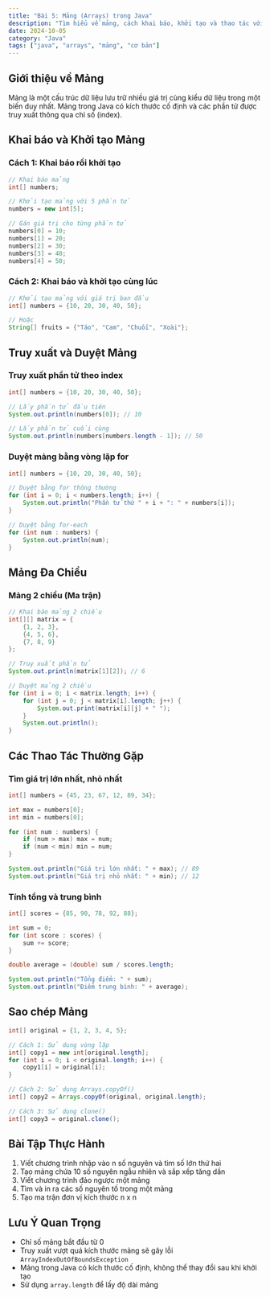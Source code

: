 ```yaml
---
title: "Bài 5: Mảng (Arrays) trong Java"
description: "Tìm hiểu về mảng, cách khai báo, khởi tạo và thao tác với mảng trong Java"
date: 2024-10-05
category: "Java"
tags: ["java", "arrays", "mảng", "cơ bản"]
---
```


## Giới thiệu về Mảng

Mảng là một cấu trúc dữ liệu lưu trữ nhiều giá trị cùng kiểu dữ liệu trong một biến duy nhất. Mảng trong Java có kích thước cố định và các phần tử được truy xuất thông qua chỉ số (index).

## Khai báo và Khởi tạo Mảng

### Cách 1: Khai báo rồi khởi tạo

```java
// Khai báo mảng
int[] numbers;

// Khởi tạo mảng với 5 phần tử
numbers = new int[5];

// Gán giá trị cho từng phần tử
numbers[0] = 10;
numbers[1] = 20;
numbers[2] = 30;
numbers[3] = 40;
numbers[4] = 50;
```

### Cách 2: Khai báo và khởi tạo cùng lúc

```java
// Khởi tạo mảng với giá trị ban đầu
int[] numbers = {10, 20, 30, 40, 50};

// Hoặc
String[] fruits = {"Táo", "Cam", "Chuối", "Xoài"};
```

## Truy xuất và Duyệt Mảng

### Truy xuất phần tử theo index

```java
int[] numbers = {10, 20, 30, 40, 50};

// Lấy phần tử đầu tiên
System.out.println(numbers[0]); // 10

// Lấy phần tử cuối cùng
System.out.println(numbers[numbers.length - 1]); // 50
```

### Duyệt mảng bằng vòng lặp for

```java
int[] numbers = {10, 20, 30, 40, 50};

// Duyệt bằng for thông thường
for (int i = 0; i < numbers.length; i++) {
    System.out.println("Phần tử thứ " + i + ": " + numbers[i]);
}

// Duyệt bằng for-each
for (int num : numbers) {
    System.out.println(num);
}
```

## Mảng Đa Chiều

### Mảng 2 chiều (Ma trận)

```java
// Khai báo mảng 2 chiều
int[][] matrix = {
    {1, 2, 3},
    {4, 5, 6},
    {7, 8, 9}
};

// Truy xuất phần tử
System.out.println(matrix[1][2]); // 6

// Duyệt mảng 2 chiều
for (int i = 0; i < matrix.length; i++) {
    for (int j = 0; j < matrix[i].length; j++) {
        System.out.print(matrix[i][j] + " ");
    }
    System.out.println();
}
```

## Các Thao Tác Thường Gặp

### Tìm giá trị lớn nhất, nhỏ nhất

```java
int[] numbers = {45, 23, 67, 12, 89, 34};

int max = numbers[0];
int min = numbers[0];

for (int num : numbers) {
    if (num > max) max = num;
    if (num < min) min = num;
}

System.out.println("Giá trị lớn nhất: " + max); // 89
System.out.println("Giá trị nhỏ nhất: " + min); // 12
```

### Tính tổng và trung bình

```java
int[] scores = {85, 90, 78, 92, 88};

int sum = 0;
for (int score : scores) {
    sum += score;
}

double average = (double) sum / scores.length;

System.out.println("Tổng điểm: " + sum);
System.out.println("Điểm trung bình: " + average);
```

## Sao chép Mảng

```java
int[] original = {1, 2, 3, 4, 5};

// Cách 1: Sử dụng vòng lặp
int[] copy1 = new int[original.length];
for (int i = 0; i < original.length; i++) {
    copy1[i] = original[i];
}

// Cách 2: Sử dụng Arrays.copyOf()
int[] copy2 = Arrays.copyOf(original, original.length);

// Cách 3: Sử dụng clone()
int[] copy3 = original.clone();
```

## Bài Tập Thực Hành

1. Viết chương trình nhập vào n số nguyên và tìm số lớn thứ hai
2. Tạo mảng chứa 10 số nguyên ngẫu nhiên và sắp xếp tăng dần
3. Viết chương trình đảo ngược một mảng
4. Tìm và in ra các số nguyên tố trong một mảng
5. Tạo ma trận đơn vị kích thước n x n

## Lưu Ý Quan Trọng

- Chỉ số mảng bắt đầu từ 0
- Truy xuất vượt quá kích thước mảng sẽ gây lỗi `ArrayIndexOutOfBoundsException`
- Mảng trong Java có kích thước cố định, không thể thay đổi sau khi khởi tạo
- Sử dụng `array.length` để lấy độ dài mảng